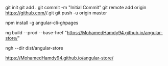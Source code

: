 git init
git add .
git commit -m "Initial Commit"
git remote add origin https://github.com/<username>/<reponame>.git
git push -u origin master

npm install -g angular-cli-ghpages
 

ng build --prod --base-href "https://MohamedHamdy94.github.io/angular-store/"

ngh --dir dist/angular-store

https://MohamedHamdy94.github.io/angular-store/